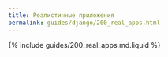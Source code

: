 ```yaml
---
title: Реалистичные приложения
permalink: guides/django/200_real_apps.html
---
```


{% include guides/200_real_apps.md.liquid %}
